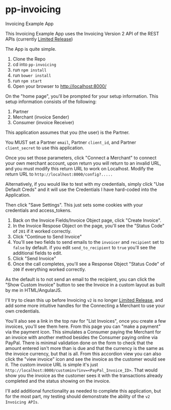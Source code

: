 pp-invoicing
===========

Invoicing Example App

This Invoicing Example App uses the Invoicing Version 2 API of the REST APIs (currently [Limited Release](https://developer.paypal.com/docs/limited-release/invoicing/api/))

The App is quite simple.

1. Clone the Repo
2. cd into `pp-invoicing`
3. run `npm install`
4. run `bower install`
5. run `npm start`
6. Open your browser to [http://localhost:8000/](http://localhost:8000/)

On the "home page", you'll be prompted for your setup information. This setup information consists of the following:

1. Partner
2. Merchant (invoice Sender)
3. Consumer (invoice Receiver)

This application assumes that you (the user) is the Partner.

You MUST set a Partner `email`, Partner `client_id`, and Partner `client_secret` to use this application.

Once you set those parameters, click "Connect a Merchant" to connect your own merchant account, upon return you will return to an invalid URL, and you must modify this return URL to work on Localhost. Modify the return URL to `http://localhost:8000/config?.....`

Alternatively, if you would like to test with my credentials, simply click "Use Default Creds" and it will use the Credentials I have hard-coded into the Application.

Then click "Save Settings".  This just sets some cookies with your credentials and access_tokens.

1. Back on the Invoice Fields/Invoice Object page, click "Create Invoice".
2. In the Invoice Respose Object on the page, you'll see the "Status Code" of `201` if it worked correctly.
3. Click "Continue to Send Invoice"
4. You'll see two fields to send emails to the `invoicer` and `recipient` set to `false` by default. if you edit `send_to_recipient` to `true` you'll see the additional fields to edit.
5. Click "Send Invoice"
6. Once the call completes, you'll see a Response Object "Status Code" of `200` if everything worked correctly.

As the default is to not send an email to the recipient, you can click the "Show Custom Invoice" button to see the Invoice in a custom layout as built by me in HTML/AngularJS.

I'll try to clean this up before Invoicing `v2` is no longer [Limited Release](https://developer.paypal.com/docs/limited-release/invoicing/api/), and add some more intuitive handles for the Connecting a Merchant to use your own credentials.

You'll also see a link in the top nav for "List Invoices", once you create a few invoices, you'll see them here.  From this page you can "make a payment" via the payment icon.  This simulates a Consumer paying the Merchant for an invoice with another method besides the Consumer paying online via PayPal. There is minimal validation done on the form to check that the amount entered isn't more than is due and that the currency is the same as the invoice currency, but that is all.  From this accordion view you can also click the "view invoice" icon and see the invoice as the customer would see it. The custom invoice URL is simple it's just `http://localhost:8000/custominv?inv=<PayPal_Invoice_ID>`. That would show you the invoice as the customer sees it with the transactions already completed and the status showing on the invoice. 

I'll add additional functionality as needed to complete this application, but for the most part, my testing should demonstrate the ability of the `v2 Invoicing APIs`.
